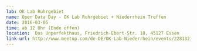 ```yaml
---
lab: OK Lab Ruhrgebiet
name: Open Data Day - OK Lab Ruhrgebiet + Niederrhein Treffen
date: 2016-03-05
time: ab 12 Uhr (Ende offen)
location:  Das Unperfekthaus, Friedrich-Ebert-Str. 18, 45127 Essen
link-url: http://www.meetup.com/de-DE/OK-Lab-Niederrhein/events/228132182/
---
```

